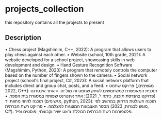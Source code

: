 # projects_collection
this repository contains all the projects to present

## Description

•	Chess project (Magshimim, C++, 2022): A program that allows users to play chess against each other.
•	Website (school, 10th grade, 2021): A website developed for a school project, showcasing skills in web development and design.
•	Hand Gesture Recognition Software (Magshimim, Python, 2023): A program that remotely controls the computer based on the number of fingers shown to the camera.
•	Social network project (school's final project, C#, 2023): A social network platform that includes direct and group chat, posts, and a feed. 
• פרויקט שחמט (מגשימים, 2022, C++):
תוכנית המאפשרת למשתמשים לשחק שחמט זה מול זה.
• אתר אינטרנט (פרויקט בהנדסת תוכנה, כיתה י', 2021): אתר אינטרנט שפותח במסגרת בית הספר.
• תוכנה לזיהוי מחוות יד (מגשימים, python, 2023): תוכנה השולטת מרחוק במחשב לפי מספר האצבעות המוצגות למצלמה.
• פרויקט רשת חברתית (מוגש לבגרות, 2023, C#): פלטפורמת רשת חברתית הכוללת צ'אט ישיר וקבוצתי, פוסטים ופיד.
